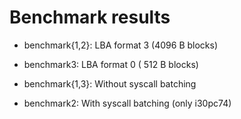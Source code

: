 # Benchmark results

 - benchmark{1,2}: LBA format 3 (4096 B blocks)
 - benchmark3:     LBA format 0 ( 512 B blocks)

 - benchmark{1,3}: Without syscall batching
 - benchmark2:     With syscall batching (only i30pc74)
